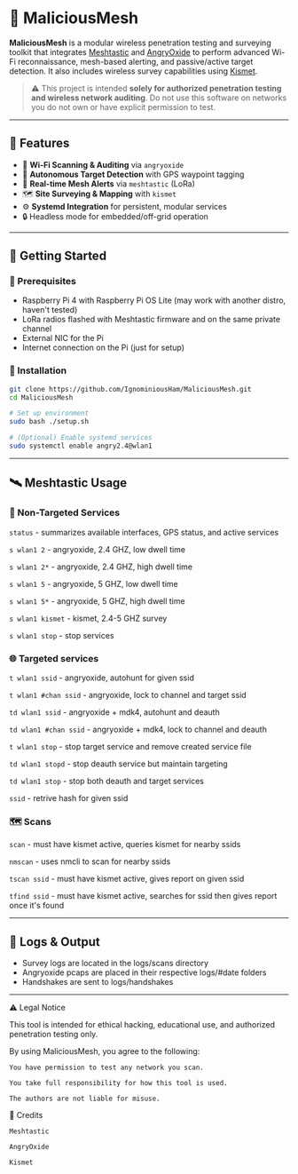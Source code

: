 # 🦆 MaliciousMesh

**MaliciousMesh** is a modular wireless penetration testing and surveying toolkit that integrates [Meshtastic](https://meshtastic.org/) and [AngryOxide](https://github.com/ragnt/angryoxide) to perform advanced Wi-Fi reconnaissance, mesh-based alerting, and passive/active target detection. It also includes wireless survey capabilities using [Kismet](https://kismetwireless.net/).

> ⚠️ This project is intended **solely for authorized penetration testing and wireless network auditing**. Do not use this software on networks you do not own or have explicit permission to test.

---

## 🔧 Features

- 📡 **Wi-Fi Scanning & Auditing** via `angryoxide`
- 🎯 **Autonomous Target Detection** with GPS waypoint tagging
- 🔗 **Real-time Mesh Alerts** via `meshtastic` (LoRa)
- 🗺 **Site Surveying & Mapping** with `kismet`
- ⚙️ **Systemd Integration** for persistent, modular services
- 🔒 Headless mode for embedded/off-grid operation

---

## 🚀 Getting Started

### 🔩 Prerequisites

- Raspberry Pi 4 with Raspberry Pi OS Lite (may work with another distro, haven't tested)
- LoRa radios flashed with Meshtastic firmware and on the same private channel
- External NIC for the Pi
- Internet connection on the Pi (just for setup)

### 🔨 Installation

```bash
git clone https://github.com/IgnominiousHam/MaliciousMesh.git
cd MaliciousMesh

# Set up environment
sudo bash ./setup.sh     

# (Optional) Enable systemd services
sudo systemctl enable angry2.4@wlan1
```

---

## 🛰 Meshtastic Usage

### 🔁 Non-Targeted Services

`status` - summarizes available interfaces, GPS status, and active services

`s wlan1 2` - angryoxide, 2.4 GHZ, low dwell time

`s wlan1 2*` - angryoxide, 2.4 GHZ, high dwell time

`s wlan1 5` - angryoxide, 5 GHZ, low dwell time

`s wlan1 5*` - angryoxide, 5 GHZ, high dwell time

`s wlan1 kismet` - kismet, 2.4-5 GHZ survey

`s wlan1 stop` - stop services

### 🌐 Targeted services

`t wlan1 ssid` - angryoxide, autohunt for given ssid

`t wlan1 #chan ssid` - angryoxide, lock to channel and target ssid

`td wlan1 ssid` - angryoxide + mdk4, autohunt and deauth

`td wlan1 #chan ssid` - angryoxide + mdk4, lock to channel and deauth

`t wlan1 stop` - stop target service and remove created service file

`td wlan1 stopd` - stop deauth service but maintain targeting

`td wlan1 stop` - stop both deauth and target services

`ssid` - retrive hash for given ssid

### 🗺 Scans

`scan` - must have kismet active, queries kismet for nearby ssids

`nmscan` - uses nmcli to scan for nearby ssids

`tscan ssid` - must have kismet active, gives report on given ssid

`tfind ssid` - must have kismet active, searches for ssid then gives report once it's found

---

## 🧪 Logs & Output

 - Survey logs are located in the logs/scans directory
 - Angryoxide pcaps are placed in their respective logs/#date folders
 - Handshakes are sent to logs/handshakes

---

⚠️ Legal Notice

This tool is intended for ethical hacking, educational use, and authorized penetration testing only.

By using MaliciousMesh, you agree to the following:

    You have permission to test any network you scan.

    You take full responsibility for how this tool is used.

    The authors are not liable for misuse.

🧠 Credits

    Meshtastic

    AngryOxide

    Kismet
